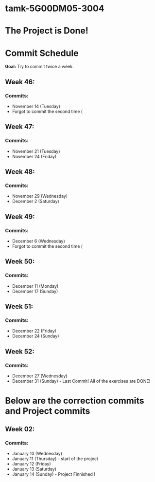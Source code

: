 # tamk-5G00DM05-3004

# The Project is Done!

# Commit Schedule

**Goal:** Try to commit twice a week.

## Week 46:

### Commits:
- November 14 (Tuesday)
- Forgot to commit the second time (

## Week 47:

### Commits:
- November 21 (Tuesday)
- November 24 (Friday)

## Week 48:

### Commits:
- November 29 (Wednesday)
- December 2 (Saturday)

## Week 49:

### Commits:
- December 6 (Wednesday)
- Forgot to commit the second time (

## Week 50:

### Commits:
- December 11 (Monday)
- December 17 (Sunday)

## Week 51:

### Commits:
- December 22 (Friday)
- December 24 (Sunday)

## Week 52:

### Commits:
- December 27 (Wednesday)
- December 31 (Sunday) - Last Commit! All of the exercises are DONE!

# Below are the correction commits and Project commits

## Week 02:

### Commits:
- January 10 (Wednesday)
- January 11 (Thursday) - start of the project
- January 12 (Friday)
- January 13 (Saturday)
- January 14 (Sunday) - Project Finnished !
